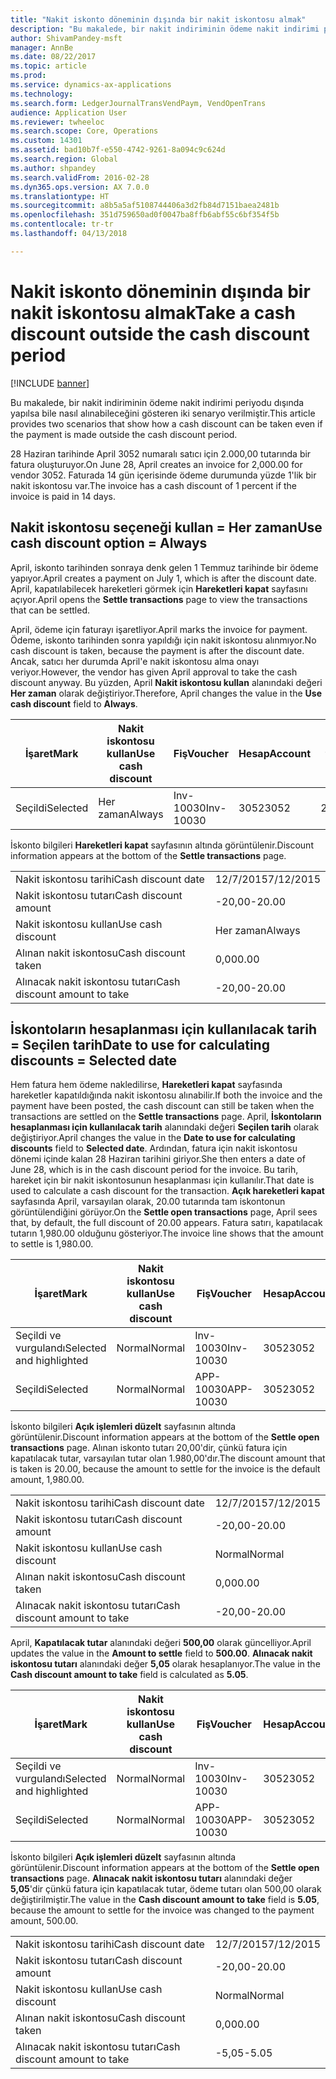 ```yaml
---
title: "Nakit iskonto döneminin dışında bir nakit iskontosu almak"
description: "Bu makalede, bir nakit indiriminin ödeme nakit indirimi periyodu dışında yapılsa bile nasıl alınabileceğini gösteren iki senaryo verilmiştir."
author: ShivamPandey-msft
manager: AnnBe
ms.date: 08/22/2017
ms.topic: article
ms.prod: 
ms.service: dynamics-ax-applications
ms.technology: 
ms.search.form: LedgerJournalTransVendPaym, VendOpenTrans
audience: Application User
ms.reviewer: twheeloc
ms.search.scope: Core, Operations
ms.custom: 14301
ms.assetid: bad10b7f-e550-4742-9261-8a094c9c624d
ms.search.region: Global
ms.author: shpandey
ms.search.validFrom: 2016-02-28
ms.dyn365.ops.version: AX 7.0.0
ms.translationtype: HT
ms.sourcegitcommit: a8b5a5af5108744406a3d2fb84d7151baea2481b
ms.openlocfilehash: 351d759650ad0f0047ba8ffb6abf55c6bf354f5b
ms.contentlocale: tr-tr
ms.lasthandoff: 04/13/2018

---
```


# <a name="take-a-cash-discount-outside-the-cash-discount-period"></a><span data-ttu-id="cf5bf-103">Nakit iskonto döneminin dışında bir nakit iskontosu almak</span><span class="sxs-lookup"><span data-stu-id="cf5bf-103">Take a cash discount outside the cash discount period</span></span>

[!INCLUDE [banner](../includes/banner.md)]

<span data-ttu-id="cf5bf-104">Bu makalede, bir nakit indiriminin ödeme nakit indirimi periyodu dışında yapılsa bile nasıl alınabileceğini gösteren iki senaryo verilmiştir.</span><span class="sxs-lookup"><span data-stu-id="cf5bf-104">This article provides two scenarios that show how a cash discount can be taken even if the payment is made outside the cash discount period.</span></span>

<span data-ttu-id="cf5bf-105">28 Haziran tarihinde April 3052 numaralı satıcı için 2.000,00 tutarında bir fatura oluşturuyor.</span><span class="sxs-lookup"><span data-stu-id="cf5bf-105">On June 28, April creates an invoice for 2,000.00 for vendor 3052.</span></span> <span data-ttu-id="cf5bf-106">Faturada 14 gün içerisinde ödeme durumunda yüzde 1'lik bir nakit iskontosu var.</span><span class="sxs-lookup"><span data-stu-id="cf5bf-106">The invoice has a cash discount of 1 percent if the invoice is paid in 14 days.</span></span>

## <a name="use-cash-discount-option--always"></a><span data-ttu-id="cf5bf-107">Nakit iskontosu seçeneği kullan = Her zaman</span><span class="sxs-lookup"><span data-stu-id="cf5bf-107">Use cash discount option = Always</span></span>
<span data-ttu-id="cf5bf-108">April, iskonto tarihinden sonraya denk gelen 1 Temmuz tarihinde bir ödeme yapıyor.</span><span class="sxs-lookup"><span data-stu-id="cf5bf-108">April creates a payment on July 1, which is after the discount date.</span></span> <span data-ttu-id="cf5bf-109">April, kapatılabilecek hareketleri görmek için **Hareketleri kapat** sayfasını açıyor.</span><span class="sxs-lookup"><span data-stu-id="cf5bf-109">April opens the **Settle transactions** page to view the transactions that can be settled.</span></span> 

<span data-ttu-id="cf5bf-110">April, ödeme için faturayı işaretliyor.</span><span class="sxs-lookup"><span data-stu-id="cf5bf-110">April marks the invoice for payment.</span></span> <span data-ttu-id="cf5bf-111">Ödeme, iskonto tarihinden sonra yapıldığı için nakit iskontosu alınmıyor.</span><span class="sxs-lookup"><span data-stu-id="cf5bf-111">No cash discount is taken, because the payment is after the discount date.</span></span> <span data-ttu-id="cf5bf-112">Ancak, satıcı her durumda April'e nakit iskontosu alma onayı veriyor.</span><span class="sxs-lookup"><span data-stu-id="cf5bf-112">However, the vendor has given April approval to take the cash discount anyway.</span></span> <span data-ttu-id="cf5bf-113">Bu yüzden, April **Nakit iskontosu kullan** alanındaki değeri **Her zaman** olarak değiştiriyor.</span><span class="sxs-lookup"><span data-stu-id="cf5bf-113">Therefore, April changes the value in the **Use cash discount** field to **Always**.</span></span>

| <span data-ttu-id="cf5bf-114">İşaret</span><span class="sxs-lookup"><span data-stu-id="cf5bf-114">Mark</span></span>     | <span data-ttu-id="cf5bf-115">Nakit iskontosu kullan</span><span class="sxs-lookup"><span data-stu-id="cf5bf-115">Use cash discount</span></span> | <span data-ttu-id="cf5bf-116">Fiş</span><span class="sxs-lookup"><span data-stu-id="cf5bf-116">Voucher</span></span>   | <span data-ttu-id="cf5bf-117">Hesap</span><span class="sxs-lookup"><span data-stu-id="cf5bf-117">Account</span></span> | <span data-ttu-id="cf5bf-118">Nakit iskontosu tarihi</span><span class="sxs-lookup"><span data-stu-id="cf5bf-118">Cash discount date</span></span> | <span data-ttu-id="cf5bf-119">Vade tarihi</span><span class="sxs-lookup"><span data-stu-id="cf5bf-119">Due date</span></span>  | <span data-ttu-id="cf5bf-120">Fatura</span><span class="sxs-lookup"><span data-stu-id="cf5bf-120">Invoice</span></span> | <span data-ttu-id="cf5bf-121">Hareket para birimi cinsinden tutar</span><span class="sxs-lookup"><span data-stu-id="cf5bf-121">Amount in transaction currency</span></span> | <span data-ttu-id="cf5bf-122">Para Birimi</span><span class="sxs-lookup"><span data-stu-id="cf5bf-122">Currency</span></span> | <span data-ttu-id="cf5bf-123">Kapatılacak tutar</span><span class="sxs-lookup"><span data-stu-id="cf5bf-123">Amount to settle</span></span> |
|----------|-------------------|-----------|---------|--------------------|-----------|---------|--------------------------------|----------|------------------|
| <span data-ttu-id="cf5bf-124">Seçildi</span><span class="sxs-lookup"><span data-stu-id="cf5bf-124">Selected</span></span> | <span data-ttu-id="cf5bf-125">Her zaman</span><span class="sxs-lookup"><span data-stu-id="cf5bf-125">Always</span></span>            | <span data-ttu-id="cf5bf-126">Inv-10030</span><span class="sxs-lookup"><span data-stu-id="cf5bf-126">Inv-10030</span></span> | <span data-ttu-id="cf5bf-127">3052</span><span class="sxs-lookup"><span data-stu-id="cf5bf-127">3052</span></span>    | <span data-ttu-id="cf5bf-128">28/6/2015</span><span class="sxs-lookup"><span data-stu-id="cf5bf-128">6/28/2015</span></span>          | <span data-ttu-id="cf5bf-129">12/7/2015</span><span class="sxs-lookup"><span data-stu-id="cf5bf-129">7/12/2015</span></span> | <span data-ttu-id="cf5bf-130">10030</span><span class="sxs-lookup"><span data-stu-id="cf5bf-130">10030</span></span>   | <span data-ttu-id="cf5bf-131">-2.000,00</span><span class="sxs-lookup"><span data-stu-id="cf5bf-131">-2,000.00</span></span>                      | <span data-ttu-id="cf5bf-132">ABD Doları</span><span class="sxs-lookup"><span data-stu-id="cf5bf-132">USD</span></span>      | <span data-ttu-id="cf5bf-133">-1.980,00</span><span class="sxs-lookup"><span data-stu-id="cf5bf-133">-1,980.00</span></span>        |

<span data-ttu-id="cf5bf-134">İskonto bilgileri **Hareketleri kapat** sayfasının altında görüntülenir.</span><span class="sxs-lookup"><span data-stu-id="cf5bf-134">Discount information appears at the bottom of the **Settle transactions** page.</span></span>

|                              |           |
|------------------------------|-----------|
| <span data-ttu-id="cf5bf-135">Nakit iskontosu tarihi</span><span class="sxs-lookup"><span data-stu-id="cf5bf-135">Cash discount date</span></span>           | <span data-ttu-id="cf5bf-136">12/7/2015</span><span class="sxs-lookup"><span data-stu-id="cf5bf-136">7/12/2015</span></span> |
| <span data-ttu-id="cf5bf-137">Nakit iskontosu tutarı</span><span class="sxs-lookup"><span data-stu-id="cf5bf-137">Cash discount amount</span></span>         | <span data-ttu-id="cf5bf-138">-20,00</span><span class="sxs-lookup"><span data-stu-id="cf5bf-138">-20.00</span></span>    |
| <span data-ttu-id="cf5bf-139">Nakit iskontosu kullan</span><span class="sxs-lookup"><span data-stu-id="cf5bf-139">Use cash discount</span></span>            | <span data-ttu-id="cf5bf-140">Her zaman</span><span class="sxs-lookup"><span data-stu-id="cf5bf-140">Always</span></span>    |
| <span data-ttu-id="cf5bf-141">Alınan nakit iskontosu</span><span class="sxs-lookup"><span data-stu-id="cf5bf-141">Cash discount taken</span></span>          | <span data-ttu-id="cf5bf-142">0,00</span><span class="sxs-lookup"><span data-stu-id="cf5bf-142">0.00</span></span>      |
| <span data-ttu-id="cf5bf-143">Alınacak nakit iskontosu tutarı</span><span class="sxs-lookup"><span data-stu-id="cf5bf-143">Cash discount amount to take</span></span> | <span data-ttu-id="cf5bf-144">-20,00</span><span class="sxs-lookup"><span data-stu-id="cf5bf-144">-20.00</span></span>    |

## <a name="date-to-use-for-calculating-discounts--selected-date"></a><span data-ttu-id="cf5bf-145">İskontoların hesaplanması için kullanılacak tarih = Seçilen tarih</span><span class="sxs-lookup"><span data-stu-id="cf5bf-145">Date to use for calculating discounts = Selected date</span></span>
<span data-ttu-id="cf5bf-146">Hem fatura hem ödeme nakledilirse, **Hareketleri kapat** sayfasında hareketler kapatıldığında nakit iskontosu alınabilir.</span><span class="sxs-lookup"><span data-stu-id="cf5bf-146">If both the invoice and the payment have been posted, the cash discount can still be taken when the transactions are settled on the **Settle transactions** page.</span></span> <span data-ttu-id="cf5bf-147">April, **İskontoların hesaplanması için kullanılacak tarih** alanındaki değeri **Seçilen tarih** olarak değiştiriyor.</span><span class="sxs-lookup"><span data-stu-id="cf5bf-147">April changes the value in the **Date to use for calculating discounts** field to **Selected date**.</span></span> <span data-ttu-id="cf5bf-148">Ardından, fatura için nakit iskontosu dönemi içinde kalan 28 Haziran tarihini giriyor.</span><span class="sxs-lookup"><span data-stu-id="cf5bf-148">She then enters a date of June 28, which is in the cash discount period for the invoice.</span></span> <span data-ttu-id="cf5bf-149">Bu tarih, hareket için bir nakit iskontosunun hesaplanması için kullanılır.</span><span class="sxs-lookup"><span data-stu-id="cf5bf-149">That date is used to calculate a cash discount for the transaction.</span></span> <span data-ttu-id="cf5bf-150">**Açık hareketleri kapat** sayfasında April, varsayılan olarak, 20.00 tutarında tam iskontonun görüntülendiğini görüyor.</span><span class="sxs-lookup"><span data-stu-id="cf5bf-150">On the **Settle open transactions** page, April sees that, by default, the full discount of 20.00 appears.</span></span> <span data-ttu-id="cf5bf-151">Fatura satırı, kapatılacak tutarın 1,980.00 olduğunu gösteriyor.</span><span class="sxs-lookup"><span data-stu-id="cf5bf-151">The invoice line shows that the amount to settle is 1,980.00.</span></span>

| <span data-ttu-id="cf5bf-152">İşaret</span><span class="sxs-lookup"><span data-stu-id="cf5bf-152">Mark</span></span>                     | <span data-ttu-id="cf5bf-153">Nakit iskontosu kullan</span><span class="sxs-lookup"><span data-stu-id="cf5bf-153">Use cash discount</span></span> | <span data-ttu-id="cf5bf-154">Fiş</span><span class="sxs-lookup"><span data-stu-id="cf5bf-154">Voucher</span></span>   | <span data-ttu-id="cf5bf-155">Hesap</span><span class="sxs-lookup"><span data-stu-id="cf5bf-155">Account</span></span> | <span data-ttu-id="cf5bf-156">Nakit iskontosu tarihi</span><span class="sxs-lookup"><span data-stu-id="cf5bf-156">Cash discount date</span></span> | <span data-ttu-id="cf5bf-157">Vade tarihi</span><span class="sxs-lookup"><span data-stu-id="cf5bf-157">Due date</span></span>  | <span data-ttu-id="cf5bf-158">Fatura</span><span class="sxs-lookup"><span data-stu-id="cf5bf-158">Invoice</span></span> | <span data-ttu-id="cf5bf-159">Hareket para birimi cinsinden tutar</span><span class="sxs-lookup"><span data-stu-id="cf5bf-159">Amount in transaction currency</span></span> | <span data-ttu-id="cf5bf-160">Para Birimi</span><span class="sxs-lookup"><span data-stu-id="cf5bf-160">Currency</span></span> | <span data-ttu-id="cf5bf-161">Kapatılacak tutar</span><span class="sxs-lookup"><span data-stu-id="cf5bf-161">Amount to settle</span></span> |
|--------------------------|-------------------|-----------|---------|--------------------|-----------|---------|--------------------------------|----------|------------------|
| <span data-ttu-id="cf5bf-162">Seçildi ve vurgulandı</span><span class="sxs-lookup"><span data-stu-id="cf5bf-162">Selected and highlighted</span></span> | <span data-ttu-id="cf5bf-163">Normal</span><span class="sxs-lookup"><span data-stu-id="cf5bf-163">Normal</span></span>            | <span data-ttu-id="cf5bf-164">Inv-10030</span><span class="sxs-lookup"><span data-stu-id="cf5bf-164">Inv-10030</span></span> | <span data-ttu-id="cf5bf-165">3052</span><span class="sxs-lookup"><span data-stu-id="cf5bf-165">3052</span></span>    | <span data-ttu-id="cf5bf-166">28/6/2015</span><span class="sxs-lookup"><span data-stu-id="cf5bf-166">6/28/2015</span></span>          | <span data-ttu-id="cf5bf-167">12/7/2015</span><span class="sxs-lookup"><span data-stu-id="cf5bf-167">7/12/2015</span></span> | <span data-ttu-id="cf5bf-168">10030</span><span class="sxs-lookup"><span data-stu-id="cf5bf-168">10030</span></span>   | <span data-ttu-id="cf5bf-169">-2.000,00</span><span class="sxs-lookup"><span data-stu-id="cf5bf-169">-2,000.00</span></span>                      | <span data-ttu-id="cf5bf-170">ABD Doları</span><span class="sxs-lookup"><span data-stu-id="cf5bf-170">USD</span></span>      | <span data-ttu-id="cf5bf-171">-1.980,00</span><span class="sxs-lookup"><span data-stu-id="cf5bf-171">-1,980.00</span></span>        |
| <span data-ttu-id="cf5bf-172">Seçildi</span><span class="sxs-lookup"><span data-stu-id="cf5bf-172">Selected</span></span>                 | <span data-ttu-id="cf5bf-173">Normal</span><span class="sxs-lookup"><span data-stu-id="cf5bf-173">Normal</span></span>            | <span data-ttu-id="cf5bf-174">APP-10030</span><span class="sxs-lookup"><span data-stu-id="cf5bf-174">APP-10030</span></span> | <span data-ttu-id="cf5bf-175">3052</span><span class="sxs-lookup"><span data-stu-id="cf5bf-175">3052</span></span>    | <span data-ttu-id="cf5bf-176">15/7/2015</span><span class="sxs-lookup"><span data-stu-id="cf5bf-176">7/15/2015</span></span>          | <span data-ttu-id="cf5bf-177">15/7/2015</span><span class="sxs-lookup"><span data-stu-id="cf5bf-177">7/15/2015</span></span> |         | <span data-ttu-id="cf5bf-178">500,00</span><span class="sxs-lookup"><span data-stu-id="cf5bf-178">500.00</span></span>                         | <span data-ttu-id="cf5bf-179">ABD Doları</span><span class="sxs-lookup"><span data-stu-id="cf5bf-179">USD</span></span>      | <span data-ttu-id="cf5bf-180">500,00</span><span class="sxs-lookup"><span data-stu-id="cf5bf-180">500.00</span></span>           |

<span data-ttu-id="cf5bf-181">İskonto bilgileri **Açık işlemleri düzelt** sayfasının altında görüntülenir.</span><span class="sxs-lookup"><span data-stu-id="cf5bf-181">Discount information appears at the bottom of the **Settle open transactions** page.</span></span> <span data-ttu-id="cf5bf-182">Alınan iskonto tutarı 20,00'dir, çünkü fatura için kapatılacak tutar, varsayılan tutar olan 1.980,00'dır.</span><span class="sxs-lookup"><span data-stu-id="cf5bf-182">The discount amount that is taken is 20.00, because the amount to settle for the invoice is the default amount, 1,980.00.</span></span>

|                              |           |
|------------------------------|-----------|
| <span data-ttu-id="cf5bf-183">Nakit iskontosu tarihi</span><span class="sxs-lookup"><span data-stu-id="cf5bf-183">Cash discount date</span></span>           | <span data-ttu-id="cf5bf-184">12/7/2015</span><span class="sxs-lookup"><span data-stu-id="cf5bf-184">7/12/2015</span></span> |
| <span data-ttu-id="cf5bf-185">Nakit iskontosu tutarı</span><span class="sxs-lookup"><span data-stu-id="cf5bf-185">Cash discount amount</span></span>         | <span data-ttu-id="cf5bf-186">-20,00</span><span class="sxs-lookup"><span data-stu-id="cf5bf-186">-20.00</span></span>    |
| <span data-ttu-id="cf5bf-187">Nakit iskontosu kullan</span><span class="sxs-lookup"><span data-stu-id="cf5bf-187">Use cash discount</span></span>            | <span data-ttu-id="cf5bf-188">Normal</span><span class="sxs-lookup"><span data-stu-id="cf5bf-188">Normal</span></span>    |
| <span data-ttu-id="cf5bf-189">Alınan nakit iskontosu</span><span class="sxs-lookup"><span data-stu-id="cf5bf-189">Cash discount taken</span></span>          | <span data-ttu-id="cf5bf-190">0,00</span><span class="sxs-lookup"><span data-stu-id="cf5bf-190">0.00</span></span>      |
| <span data-ttu-id="cf5bf-191">Alınacak nakit iskontosu tutarı</span><span class="sxs-lookup"><span data-stu-id="cf5bf-191">Cash discount amount to take</span></span> | <span data-ttu-id="cf5bf-192">-20,00</span><span class="sxs-lookup"><span data-stu-id="cf5bf-192">-20.00</span></span>    |

<span data-ttu-id="cf5bf-193">April, **Kapatılacak tutar** alanındaki değeri **500,00** olarak güncelliyor.</span><span class="sxs-lookup"><span data-stu-id="cf5bf-193">April updates the value in the **Amount to settle** field to **500.00**.</span></span> <span data-ttu-id="cf5bf-194">**Alınacak nakit iskontosu tutarı** alanındaki değer **5,05** olarak hesaplanıyor.</span><span class="sxs-lookup"><span data-stu-id="cf5bf-194">The value in the **Cash discount amount to take** field is calculated as **5.05**.</span></span>

| <span data-ttu-id="cf5bf-195">İşaret</span><span class="sxs-lookup"><span data-stu-id="cf5bf-195">Mark</span></span>                     | <span data-ttu-id="cf5bf-196">Nakit iskontosu kullan</span><span class="sxs-lookup"><span data-stu-id="cf5bf-196">Use cash discount</span></span> | <span data-ttu-id="cf5bf-197">Fiş</span><span class="sxs-lookup"><span data-stu-id="cf5bf-197">Voucher</span></span>   | <span data-ttu-id="cf5bf-198">Hesap</span><span class="sxs-lookup"><span data-stu-id="cf5bf-198">Account</span></span> | <span data-ttu-id="cf5bf-199">Tarih</span><span class="sxs-lookup"><span data-stu-id="cf5bf-199">Date</span></span>      | <span data-ttu-id="cf5bf-200">Vade tarihi</span><span class="sxs-lookup"><span data-stu-id="cf5bf-200">Due date</span></span>  | <span data-ttu-id="cf5bf-201">Fatura</span><span class="sxs-lookup"><span data-stu-id="cf5bf-201">Invoice</span></span> | <span data-ttu-id="cf5bf-202">Hareket para birimi cinsinden tutar</span><span class="sxs-lookup"><span data-stu-id="cf5bf-202">Amount in transaction currency</span></span> | <span data-ttu-id="cf5bf-203">Para Birimi</span><span class="sxs-lookup"><span data-stu-id="cf5bf-203">Currency</span></span> | <span data-ttu-id="cf5bf-204">Kapatılacak tutar</span><span class="sxs-lookup"><span data-stu-id="cf5bf-204">Amount to settle</span></span> |
|--------------------------|-------------------|-----------|---------|-----------|-----------|---------|--------------------------------|----------|------------------|
| <span data-ttu-id="cf5bf-205">Seçildi ve vurgulandı</span><span class="sxs-lookup"><span data-stu-id="cf5bf-205">Selected and highlighted</span></span> | <span data-ttu-id="cf5bf-206">Normal</span><span class="sxs-lookup"><span data-stu-id="cf5bf-206">Normal</span></span>            | <span data-ttu-id="cf5bf-207">Inv-10030</span><span class="sxs-lookup"><span data-stu-id="cf5bf-207">Inv-10030</span></span> | <span data-ttu-id="cf5bf-208">3052</span><span class="sxs-lookup"><span data-stu-id="cf5bf-208">3052</span></span>    | <span data-ttu-id="cf5bf-209">28/6/2015</span><span class="sxs-lookup"><span data-stu-id="cf5bf-209">6/28/2015</span></span> | <span data-ttu-id="cf5bf-210">12/7/2015</span><span class="sxs-lookup"><span data-stu-id="cf5bf-210">7/12/2015</span></span> | <span data-ttu-id="cf5bf-211">10030</span><span class="sxs-lookup"><span data-stu-id="cf5bf-211">10030</span></span>   | <span data-ttu-id="cf5bf-212">2.000,00</span><span class="sxs-lookup"><span data-stu-id="cf5bf-212">2,000.00</span></span>                       | <span data-ttu-id="cf5bf-213">ABD Doları</span><span class="sxs-lookup"><span data-stu-id="cf5bf-213">USD</span></span>      | <span data-ttu-id="cf5bf-214">-500,00</span><span class="sxs-lookup"><span data-stu-id="cf5bf-214">-500.00</span></span>          |
| <span data-ttu-id="cf5bf-215">Seçildi</span><span class="sxs-lookup"><span data-stu-id="cf5bf-215">Selected</span></span>                 | <span data-ttu-id="cf5bf-216">Normal</span><span class="sxs-lookup"><span data-stu-id="cf5bf-216">Normal</span></span>            | <span data-ttu-id="cf5bf-217">APP-10030</span><span class="sxs-lookup"><span data-stu-id="cf5bf-217">APP-10030</span></span> | <span data-ttu-id="cf5bf-218">3052</span><span class="sxs-lookup"><span data-stu-id="cf5bf-218">3052</span></span>    | <span data-ttu-id="cf5bf-219">15/7/2015</span><span class="sxs-lookup"><span data-stu-id="cf5bf-219">7/15/2015</span></span> | <span data-ttu-id="cf5bf-220">15/7/2015</span><span class="sxs-lookup"><span data-stu-id="cf5bf-220">7/15/2015</span></span> |         | <span data-ttu-id="cf5bf-221">500,00</span><span class="sxs-lookup"><span data-stu-id="cf5bf-221">500.00</span></span>                         | <span data-ttu-id="cf5bf-222">ABD Doları</span><span class="sxs-lookup"><span data-stu-id="cf5bf-222">USD</span></span>      | <span data-ttu-id="cf5bf-223">500,00</span><span class="sxs-lookup"><span data-stu-id="cf5bf-223">500.00</span></span>           |

<span data-ttu-id="cf5bf-224">İskonto bilgileri **Açık işlemleri düzelt** sayfasının altında görüntülenir.</span><span class="sxs-lookup"><span data-stu-id="cf5bf-224">Discount information appears at the bottom of the **Settle open transactions** page.</span></span> <span data-ttu-id="cf5bf-225">**Alınacak nakit iskontosu tutarı** alanındaki değer **5,05**'dir çünkü fatura için kapatılacak tutar, ödeme tutarı olan 500,00 olarak değiştirilmiştir.</span><span class="sxs-lookup"><span data-stu-id="cf5bf-225">The value in the **Cash discount amount to take** field is **5.05**, because the amount to settle for the invoice was changed to the payment amount, 500.00.</span></span>

|                              |           |
|------------------------------|-----------|
| <span data-ttu-id="cf5bf-226">Nakit iskontosu tarihi</span><span class="sxs-lookup"><span data-stu-id="cf5bf-226">Cash discount date</span></span>           | <span data-ttu-id="cf5bf-227">12/7/2015</span><span class="sxs-lookup"><span data-stu-id="cf5bf-227">7/12/2015</span></span> |
| <span data-ttu-id="cf5bf-228">Nakit iskontosu tutarı</span><span class="sxs-lookup"><span data-stu-id="cf5bf-228">Cash discount amount</span></span>         | <span data-ttu-id="cf5bf-229">-20,00</span><span class="sxs-lookup"><span data-stu-id="cf5bf-229">-20.00</span></span>    |
| <span data-ttu-id="cf5bf-230">Nakit iskontosu kullan</span><span class="sxs-lookup"><span data-stu-id="cf5bf-230">Use cash discount</span></span>            | <span data-ttu-id="cf5bf-231">Normal</span><span class="sxs-lookup"><span data-stu-id="cf5bf-231">Normal</span></span>    |
| <span data-ttu-id="cf5bf-232">Alınan nakit iskontosu</span><span class="sxs-lookup"><span data-stu-id="cf5bf-232">Cash discount taken</span></span>          | <span data-ttu-id="cf5bf-233">0,00</span><span class="sxs-lookup"><span data-stu-id="cf5bf-233">0.00</span></span>      |
| <span data-ttu-id="cf5bf-234">Alınacak nakit iskontosu tutarı</span><span class="sxs-lookup"><span data-stu-id="cf5bf-234">Cash discount amount to take</span></span> | <span data-ttu-id="cf5bf-235">-5,05</span><span class="sxs-lookup"><span data-stu-id="cf5bf-235">-5.05</span></span>     |






